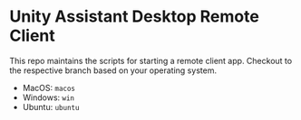 # Unity Assistant Desktop Remote Client

This repo maintains the scripts for starting a remote client app. Checkout to the respective branch based on your operating system.

- MacOS: `macos`
- Windows: `win`
- Ubuntu: `ubuntu`